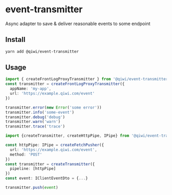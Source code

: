 # event-transmitter
Async adapter to save &amp; deliver reasonable events to some endpoint

## Install
```bash
yarn add @qiwi/event-transmitter
```

## Usage
```typescript
import { createFrontLogProxyTransmitter } from '@qiwi/event-transmitter'
const transmitter = createFrontLogProxyTransmitter({
  appName: 'my-app',
  url: 'https://example.qiwi.com/event'
})

transmitter.error(new Error('some error'))
transmitter.info('some-event')
transmitter.debug('debug')
transmitter.warn('warn')
transmitter.trace('trace')
```

```typescript
import {createTransmitter, createHttpPipe, IPipe} from '@qiwi/event-transmitter'

const httpPipe: IPipe = createFetchPusher({
  url: 'https://example.qiwi.com/event',
  method: 'POST'
})
const transmitter = createTransmitter({
  pipeline: [httpPipe]
})
const event: IClientEventDto = {...}

transmitter.push(event)
```
